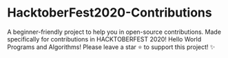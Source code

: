 # HacktoberFest2020-Contributions
A beginner-friendly project to help you in open-source contributions. Made specifically for contributions in HACKTOBERFEST 2020! Hello World Programs and Algorithms! Please leave a star ⭐ to support this project! ✨
